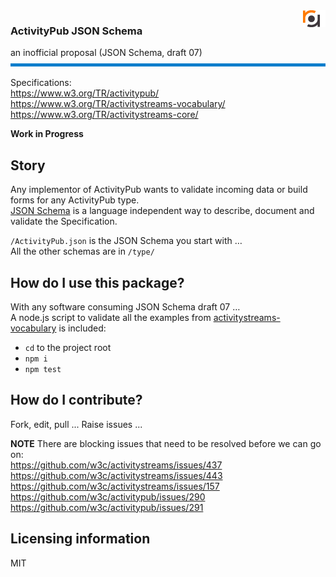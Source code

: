 
<img src="https://raw.githubusercontent.com/redaktor/style/master/assets/readme/logo.png" width="36" height="auto" align="right">

### ActivityPub JSON Schema
an inofficial proposal (JSON Schema, draft 07)<br>
[![-](https://raw.githubusercontent.com/redaktor/style/master/assets/readme/lineBlue.png)](#)<br>

Specifications: <br>
https://www.w3.org/TR/activitypub/ <br>
https://www.w3.org/TR/activitystreams-vocabulary/ <br>
https://www.w3.org/TR/activitystreams-core/ <br>

**Work in Progress**

## Story

Any implementor of ActivityPub wants to validate incoming data or build forms for any ActivityPub type.<br>
[JSON Schema](http://json-schema.org) is a language independent way to describe, document and validate the Specification.

 `/ActivityPub.json` is the JSON Schema you start with … <br>
 All the other schemas are in `/type/`

## How do I use this package?

With any software consuming JSON Schema draft 07 … <br>
A node.js script to validate all the examples from [activitystreams-vocabulary](https://www.w3.org/TR/activitystreams-vocabulary/) is included:<br>
- `cd` to the project root
- `npm i`
- `npm test`


## How do I contribute?

Fork, edit, pull ...
Raise issues ...

**NOTE**
There are blocking issues that need to be resolved before we can go on:<br>
https://github.com/w3c/activitystreams/issues/437 <br>
https://github.com/w3c/activitystreams/issues/443 <br>
https://github.com/w3c/activitystreams/issues/157 <br>
https://github.com/w3c/activitypub/issues/290 <br>
https://github.com/w3c/activitypub/issues/291 <br>



## Licensing information

MIT
